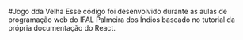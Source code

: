 #Jogo dda Velha
Esse código foi desenvolvido durante as aulas de programação web do IFAL Palmeira dos Índios baseado no tutorial da própria documentação do React.